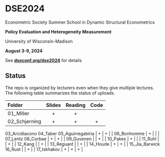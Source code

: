 # DSE2024

Econometric Society Summer School in Dynamic Structural Econometrics

**Policy Evaluation and Heterogeneity Measurement**

University of Wisconsin-Madison

**August 3-9, 2024**

See [**dseconf.org/dse2024**](https://dseconf.org/dse2024) for details


## Status

The repo is organized by lecturers even when they give multiple lectures. The following table summarizes the status of uploads.

| Folder | Slides | Reading | Code |
|:---|:--:|:-:|:-:|
01_Miller | + | + | |
02_Schjerning | + | + | + |
03_Arcidiacono
04_Taber
05_Aguirregabiria | + | + | |
06_Bonhomme | + | | |
07_Lentz
08_Corbae | + | + | |
09_Guvenen | | + | |
10_Pakes | + | | |
11_Ruhl | | + | |
12_Kang | | + | |
13_Reguant | | + | |
14_Houde | + | + | |
15_Jia_Barwick 
16_Rust | | + | |
17_Iskhakov | + | + | + |



